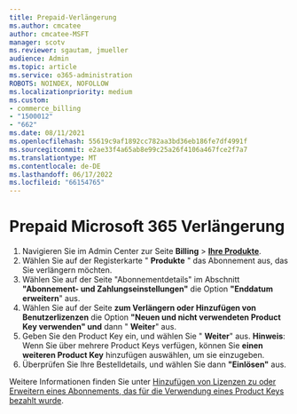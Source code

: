 ```yaml
---
title: Prepaid-Verlängerung
ms.author: cmcatee
author: cmcatee-MSFT
manager: scotv
ms.reviewer: sgautam, jmueller
audience: Admin
ms.topic: article
ms.service: o365-administration
ROBOTS: NOINDEX, NOFOLLOW
ms.localizationpriority: medium
ms.custom:
- commerce_billing
- "1500012"
- "662"
ms.date: 08/11/2021
ms.openlocfilehash: 55619c9af1892cc782aa3bd36eb186fe7df4991f
ms.sourcegitcommit: e2ae33f4a65ab8e99c25a26f4106a467fce2f7a7
ms.translationtype: MT
ms.contentlocale: de-DE
ms.lasthandoff: 06/17/2022
ms.locfileid: "66154765"
---
```

# <a name="prepaid-microsoft-365-renewal"></a>Prepaid Microsoft 365 Verlängerung

1. Navigieren Sie im Admin Center zur Seite **Billing** \> **[Ihre Produkte](https://go.microsoft.com/fwlink/p/?linkid=842054)**.
2. Wählen Sie auf der Registerkarte " **Produkte** " das Abonnement aus, das Sie verlängern möchten.
3. Wählen Sie auf der Seite "Abonnementdetails" im Abschnitt **"Abonnement- und Zahlungseinstellungen"** die Option **"Enddatum erweitern**" aus.
4. Wählen Sie auf der Seite **zum Verlängern oder Hinzufügen von Benutzerlizenzen** die Option **"Neuen und nicht verwendeten Product Key verwenden" und** dann " **Weiter**" aus.
5. Geben Sie den Product Key ein, und wählen Sie " **Weiter**" aus.
    **Hinweis**: Wenn Sie über mehrere Product Keys verfügen, können Sie **einen weiteren Product Key** hinzufügen auswählen, um sie einzugeben.
6. Überprüfen Sie Ihre Bestelldetails, und wählen Sie dann **"Einlösen"** aus.

Weitere Informationen finden Sie unter [Hinzufügen von Lizenzen zu oder Erweitern eines Abonnements, das für die Verwendung eines Product Keys bezahlt wurde](https://docs.microsoft.com/microsoft-365/commerce/licenses/add-licenses-using-product-key).
